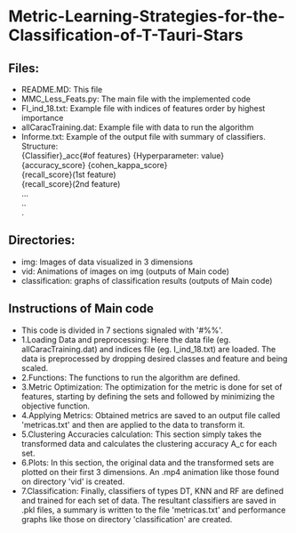 # Metric-Learning-Strategies-for-the-Classification-of-T-Tauri-Stars
## Files:  
-   README.MD: This file
-   MMC_Less_Feats.py: The main file with the implemented code
-   FI_ind_18.txt: Example file with indices of features order by highest importance
-   allCaracTraining.dat: Example file with data to run the algorithm
-   Informe.txt: Example of the output file with summary of classifiers.
    Structure:  
    {Classifier}_acc{#of features}    {Hyperparameter: value}    {accuracy_score} {cohen_kappa_score}    
    {recall_score}(1st feature)  
    {recall_score}(2nd feature)  
    ...  
    ..  
    .
## Directories:
-   img: Images of data visualized in 3 dimensions
-   vid: Animations of images on img (outputs of Main code)
-   classification: graphs of classification results (outputs of Main code)

## Instructions of Main code
-   This code is divided in 7 sections signaled with '#%%'.
-   1.Loading Data and preprocessing:
    Here the data file (eg. allCaracTraining.dat) and indices file (eg. I_ind_18.txt) are loaded. The data is preprocessed by dropping desired classes and feature and being scaled.
-   2.Functions:
    The functions to run the algorithm are defined.
-   3.Metric Optimization:
    The optimization for the metric is done for set of features, starting by defining the sets and followed by minimizing the objective function.
-   4.Applying Metrics:
    Obtained metrics are saved to an output file called 'metricas.txt' and then are applied to the data to transform it.
-   5.Clustering Accuracies calculation:
    This section simply takes the transformed data and calculates the clustering accuracy A_c for each set.
-   6.Plots:
    In this section, the original data and the transformed sets are plotted on their first 3 dimensions. An .mp4 animation like those found on directory 'vid' is created.
-   7.Classification:
    Finally, classifiers of types DT, KNN and RF are defined and trained for each set of data. The resultant classifiers are saved in .pkl files, a summary is written  to the file 'metricas.txt' and performance graphs like those on directory 'classification' are created.
